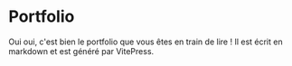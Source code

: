 # Portfolio

Oui oui, c'est bien le portfolio que vous êtes en train de lire ! Il est écrit en markdown et est généré par VitePress.